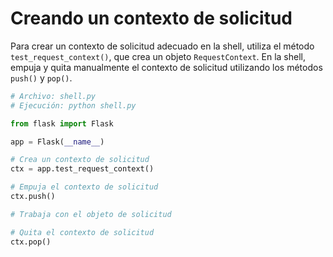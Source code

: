 # Creando un contexto de solicitud

Para crear un contexto de solicitud adecuado en la shell, utiliza el método `test_request_context()`, que crea un objeto `RequestContext`. En la shell, empuja y quita manualmente el contexto de solicitud utilizando los métodos `push()` y `pop()`.

```python
# Archivo: shell.py
# Ejecución: python shell.py

from flask import Flask

app = Flask(__name__)

# Crea un contexto de solicitud
ctx = app.test_request_context()

# Empuja el contexto de solicitud
ctx.push()

# Trabaja con el objeto de solicitud

# Quita el contexto de solicitud
ctx.pop()
```
